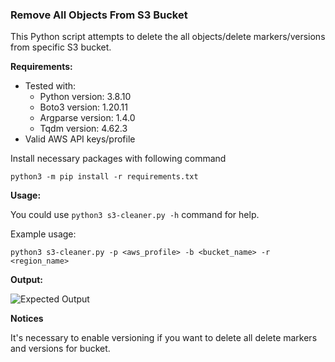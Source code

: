 ### Remove All Objects From S3 Bucket

This Python script attempts to delete the all objects/delete markers/versions from specific S3 bucket.

**Requirements:**

* Tested with:
   * Python version: 3.8.10
   * Boto3 version: 1.20.11
   * Argparse version: 1.4.0
   * Tqdm version: 4.62.3
* Valid AWS API keys/profile

Install necessary packages with following command

``` python3 -m pip install -r requirements.txt ```

**Usage:**

You could use ```python3 s3-cleaner.py -h``` command for help.

Example usage:

``` python3 s3-cleaner.py -p <aws_profile> -b <bucket_name> -r <region_name> ```



**Output:**

![Expected Output](./Assets/output.png)


**Notices**

It's necessary to enable versioning if you want to delete all delete markers and versions for bucket.

